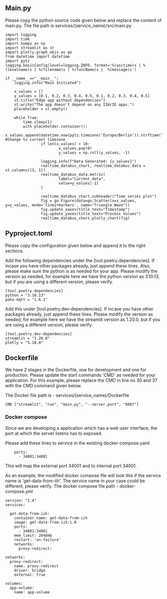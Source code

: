## Main.py

Please copy the python source code given below and replace the content of main.py. The file path is services/(service_name)/src/main.py

```
import logging
import time
import numpy as np
import streamlit as st
import plotly.graph_objs as go
from datetime import datetime
import pytz
logging.basicConfig(level=logging.INFO, format='%(asctime)s | %(levelname)s | %(filename)s | %(funcName)s |  %(message)s')

if __name__=="__main__":
    logging.info("Main Initiated")

    x_values = []
    y_values = [0.1, 0.2, 0.3, 0.4, 0.5, 0.1, 0.2, 0.3, 0.4, 0.5]
    st.title("Edge app without dependencies")
    st.write("The app doesn't depend on any IIH/IE apps.")
    placeholder = st.empty()

    while True:
        time.sleep(1)
        with placeholder.container():
                x_values.append(datetime.now(pytz.timezone('Europe/Berlin')).strftime("%H:%M:%S")) #change to current timezone
                if len(x_values) > 10:
                        x_values.pop(0)
                        y_values = np.roll(y_values, -1)

                logging.info(f"Data Generated: {y_values}")
                realtime_databus_chart, realtime_databus_data = st.columns([3, 1])
                realtime_databus_data.metric(
                        label="Current data",
                        value=y_values[-1]
                )

                realtime_databus_chart.subheader("Time series plot")
                fig = go.Figure(data=go.Scatter(x=x_values, y=y_values, mode='lines+markers', name="Triangle Wave"))
                fig.update_xaxes(title_text="Timestamp")
                fig.update_yaxes(title_text="Process Values")
                realtime_databus_chart.plotly_chart(fig)
```

## Pyproject.toml
Please copy the configuration given below and append it to the right sections. 

Add the following dependencies under the [tool.poetry.dependencies]. If incase you have other packages already, just append these lines. Also, please make sure the python is as needed for your app. Please modify the version as needed, for example here we have the python version as 3.10.13, but if you are using a different version, please verify.

```
[tool.poetry.dependencies]
python = "3.10.13"
paho-mqtt = "1.6.1"
```

Add this under [tool.poetry.dev-dependencies]. If incase you have other packages already, just append these lines. Please modify the version as needed, for example here we have the streamlit version as 1.20.0, but if you are using a different version, please verify.

```
[tool.poetry.dev-dependencies]
streamlit = "1.20.0"
plotly = "5.18.0"
```

## Dockerfile

We have 2 stages in the Dockerfile, one for development and one for production. Please update the start commands 'CMD' as needed for your application. For this example, please replace the CMD in line no 30 and 37 with the CMD command given below.

The Docker file  path is - services/(service_name)/Dockerfile
```
CMD ["streamlit", "run", "main.py", "--server.port", "8887"]
```

### Docker compose 
Since we are developing a application which has a web user interface, the port at which the server listens has to exposed. 

Please add these lines to service in the existing docker-compose.yaml
```
    ports:
      - 34001:34001
```
This will map the external port 34001 and to internal port 34001. 

As an example, the modified docker compose file will look this if the service name is 'get-data-from-iih'. The service name in your case could be different, please verify. The docker compose file path - docker-compose.yml
```
version: "2.4"
services:
  
  get-data-from-iih:
    container_name: get-data-from-iih
    image: get-data-from-iih:1.0
    ports:
      - 34001:34001
    mem_limit: 2048mb
    restart: 'on-failure'
    networks:
      proxy-redirect:
  
networks:                                                                                     
  proxy-redirect:
    name: proxy-redirect
    driver: bridge
    external: true

volumes:
  app-volume:
    name: app-volume

```




